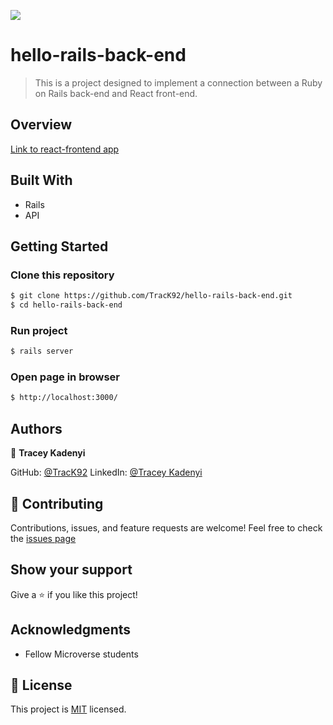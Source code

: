 ![](https://img.shields.io/badge/Microverse-blueviolet)

# hello-rails-back-end

> This is a project designed to implement a connection between a Ruby on Rails back-end and React front-end.
## Overview

[Link to react-frontend app](https://github.com/TracK92/hello-react-front-end.git)

## Built With

- Rails
- API

## Getting Started

### Clone this repository

```bash
$ git clone https://github.com/TracK92/hello-rails-back-end.git
$ cd hello-rails-back-end
```

### Run project

```bash
$ rails server

```

### Open page in browser

```bash
$ http://localhost:3000/
```

## Authors

👤 **Tracey Kadenyi**

 GitHub: [@TracK92](https://github.com/TracK92)
  LinkedIn: [@Tracey Kadenyi](https://www.linkedin.com/in/Tracey-Kadenyi/)

## 🤝 Contributing

Contributions, issues, and feature requests are welcome!
Feel free to check the [issues page](https://github.com/TracK92/hello-rails-back-end/issues)

## Show your support

Give a ⭐️ if you like this project!

## Acknowledgments

- Fellow Microverse students

## 📝 License

This project is [MIT](./MIT.md) licensed.
